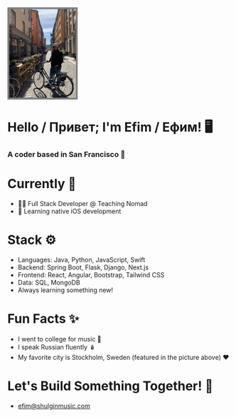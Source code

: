 <img src="img/gamla-stan.jpg" alt="Highway one south of San Jose" width="150" style="border: 4px solid #808080">

# Hello / Привет; I'm Efim / Ефим!  🖥️ 
### A coder based in San Francisco 🌁

#

# Currently 🧭
- 👷‍♂️ Full Stack Developer @ Teaching Nomad  
- 📱 Learning native iOS development

# Stack ⚙️ 
- Languages: Java, Python, JavaScript, Swift
- Backend: Spring Boot, Flask, Django, Next.js
- Frontend: React, Angular, Bootstrap, Tailwind CSS
- Data: SQL, MongoDB
- Always learning something new!

# Fun Facts ✨
- I went to college for music 🎸
- I speak Russian fluently 🪆
- My favorite city is Stockholm, Sweden (featured in the picture above) ❤️

# Let's Build Something Together! 🔨
- efim@shulginmusic.com


<!--
**shulginmusic/shulginmusic** is a ✨ _special_ ✨ repository because its `README.md` (this file) appears on your GitHub profile.

Here are some ideas to get you started:

- 🔭 I’m currently working on ...
- 🌱 I’m currently learning ...
- 👯 I’m looking to collaborate on ...
- 🤔 I’m looking for help with ...
- 💬 Ask me about ...
- 📫 How to reach me: ...
- 😄 Pronouns: ...
- ⚡ Fun fact: ...
-->
